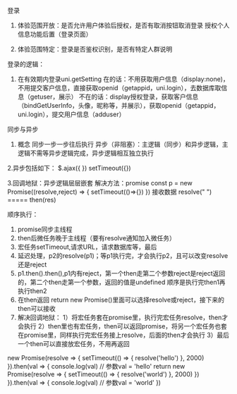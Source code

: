 登录
1. 体验范围开放：是否允许用户体验后授权，是否有取消按钮取消登录
授权个人信息功能后置（登录页面）

2. 体验范围特定：登录是否鉴权识别，是否有特定人群说明

登录的逻辑：
1. 在有效期内登录uni.getSetting
在的话：不用获取用户信息（display:none)，不用提交客户信息，直接获取openid（getappid，uni.login），去数据库取信息（getuser，展示）
不在的话：display授权登录，获取客户信息（bindGetUserInfo，头像，昵称等，并展示），获取openid（getappid，uni.login），提交用户信息（adduser）

同步与异步
1. 概念
同步一步一步往后执行
异步（非阻塞）：主逻辑（同步）和异步逻辑，主逻辑不需等异步逻辑完成，异步逻辑相互独立执行

2.异步包括如下：
$.ajax({ })
setTimeout({})

3.回调地狱：异步逻辑层层嵌套
解决方法：promise
const p = new Promise((resolve,reject) => {
	setTimeout(()=>{})
})
接收数据
resolve(" ") ===== then(res)

顺序执行：
1. promise同步主线程
2. then后微任务晚于主线程（要有resolve通知加入微任务）
3. 宏任务setTimeout,请求URL，请求数据库等，最后
4. 延迟处理，p2的resolve(p1)；等p1执行完，才会执行p2，且可以改变resolve还是reject
5. p1.then().then(),p1内有reject，第一个then走第二个参数reject是reject返回的，第二个then走第一个参数，返回的值是undefined
顺序是执行完then1再执行then2
6. 在then返回 return new Promise()里面可以选择resolve或reject，接下来的then可以接收
7. 解决回调地狱：
1）将宏任务套在promise里，执行完宏任务resolve，then才会执行
2）then里也有宏任务，then可以返回promise，将另一个宏任务也套在promise里，同样执行完宏任务接上resolve，后面的then才会执行
3）最后一个then可以直接放宏任务，不用再返回

new Promise(resolve => {
    setTimeout(() => {
      resolve('hello')
    }, 2000)
  }).then(val => {
    console.log(val) //  参数val = 'hello'
    return new Promise(resolve => {
      setTimeout(() => {
        resolve('world')
      }, 2000)
    })
  }).then(val => {
    console.log(val) // 参数val = 'world'
  })